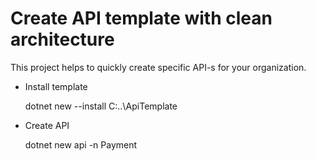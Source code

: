 # Create API template with clean architecture

This project helps to quickly create specific API-s for your organization.

- Install template

  dotnet new --install C:\..\ApiTemplate


- Create API

  dotnet new api -n Payment
